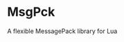 MsgPck
================================================================================

A flexible MessagePack library for Lua

